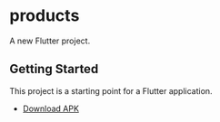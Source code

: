 # products

A new Flutter project.

## Getting Started

This project is a starting point for a Flutter application.


- [Download APK](https://drive.google.com/file/d/15FB7dceYa0tGQTJU92Op_6BYXYRlqeML/view?usp=sharing)


